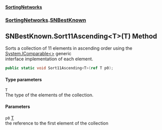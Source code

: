 #### [SortingNetworks](./index.md 'index')
### [SortingNetworks](./SortingNetworks.md 'SortingNetworks').[SNBestKnown](./SortingNetworks-SNBestKnown.md 'SortingNetworks.SNBestKnown')
## SNBestKnown.Sort11Ascending&lt;T&gt;(T) Method
Sorts a collection of 11 elements in ascending order using the [System.IComparable&lt;&gt;](https://docs.microsoft.com/en-us/dotnet/api/System.IComparable-1 'System.IComparable`1') generic  
interface implementation of each element.  
```csharp
public static void Sort11Ascending<T>(ref T p0);
```
#### Type parameters
<a name='SortingNetworks-SNBestKnown-Sort11Ascending-T-(T)-T'></a>
`T`  
The type of the elements of the collection.  
  
#### Parameters
<a name='SortingNetworks-SNBestKnown-Sort11Ascending-T-(T)-p0'></a>
`p0` [T](#SortingNetworks-SNBestKnown-Sort11Ascending-T-(T)-T 'SortingNetworks.SNBestKnown.Sort11Ascending&lt;T&gt;(T).T')  
the reference to the first element of the collection  
  
